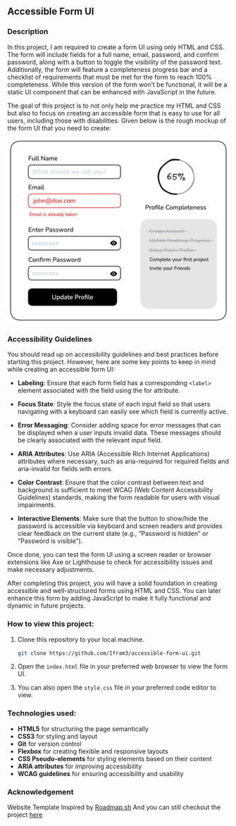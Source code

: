 ## Accessible Form UI

### Description
In this project, I am required to create a form UI using only HTML and CSS. The form will include fields for a full name, email, password, and confirm password, along with a button to toggle the visibility of the password text. Additionally, the form will feature a completeness progress bar and a checklist of requirements that must be met for the form to reach 100% completeness. While this version of the form won’t be functional, it will be a static UI component that can be enhanced with JavaScript in the future.

The goal of this project is to not only help me practice my HTML and CSS but also to focus on creating an accessible form that is easy to use for all users, including those with disabilities. Given below is the rough mockup of the form UI that you need to create:

![form-component](images/form-components-7t4b3.png)

### Accessibility Guidelines

You should read up on accessibility guidelines and best practices before starting this project. However, here are some key points to keep in mind while creating an accessible form UI:

- **Labeling**: Ensure that each form field has a corresponding ``<label>`` element associated with the field using the for attribute.

- **Focus State**: Style the focus state of each input field so that users navigating with a keyboard can easily see which field is currently active.

- **Error Messaging**: Consider adding space for error messages that can be displayed when a user inputs invalid data. These messages should be clearly associated with the relevant input field.

- **ARIA Attributes**: Use ARIA (Accessible Rich Internet Applications) attributes where necessary, such as aria-required for required fields and aria-invalid for fields with errors.

- **Color Contrast**: Ensure that the color contrast between text and background is sufficient to meet WCAG (Web Content Accessibility Guidelines) standards, making the form readable for users with visual impairments.

- **Interactive Elements**: Make sure that the button to show/hide the password is accessible via keyboard and screen readers and provides clear feedback on the current state (e.g., “Password is hidden” or “Password is visible”).

Once done, you can test the form UI using a screen reader or browser extensions like Axe or Lighthouse to check for accessibility issues and make necessary adjustments.

After completing this project, you will have a solid foundation in creating accessible and well-structured forms using HTML and CSS. You can later enhance this form by adding JavaScript to make it fully functional and dynamic in future projects.

### How to view this project:
1. Clone this repository to your local machine.
    ```bash
    git clone https://github.com/Ifram3/accessible-form-ui.git
    ```
2. Open the `index.html` file in your preferred web browser to view the form UI. 

3. You can also open the `style.css` file in your preferred code editor to view. 

### Technologies used:
- **HTML5** for structuring the page semantically
- **CSS3** for styling and layout
- **Git** for version control
- **Flexbox** for creating flexible and responsive layouts
- **CSS Pseudo-elements** for styling elements based on their content
- **ARIA attributes** for improving accessibility
- **WCAG guidelines** for ensuring accessibility and usability

### Acknowledgement
Website Template Inspired by [Roadmap.sh](https://roadmap.sh/projects/accessible-form-ui) And you can still checkout the project [here](https://roadmap.sh/projects/accessible-form-ui) 


